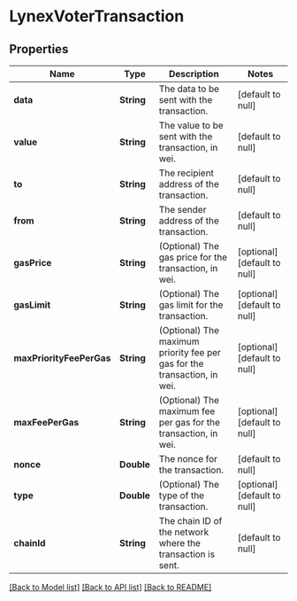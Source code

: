 # LynexVoterTransaction
## Properties

| Name | Type | Description | Notes |
|------------ | ------------- | ------------- | -------------|
| **data** | **String** | The data to be sent with the transaction. | [default to null] |
| **value** | **String** | The value to be sent with the transaction, in wei. | [default to null] |
| **to** | **String** | The recipient address of the transaction. | [default to null] |
| **from** | **String** | The sender address of the transaction. | [default to null] |
| **gasPrice** | **String** | (Optional) The gas price for the transaction, in wei. | [optional] [default to null] |
| **gasLimit** | **String** | (Optional) The gas limit for the transaction. | [optional] [default to null] |
| **maxPriorityFeePerGas** | **String** | (Optional) The maximum priority fee per gas for the transaction, in wei. | [optional] [default to null] |
| **maxFeePerGas** | **String** | (Optional) The maximum fee per gas for the transaction, in wei. | [optional] [default to null] |
| **nonce** | **Double** | The nonce for the transaction. | [default to null] |
| **type** | **Double** | (Optional) The type of the transaction. | [optional] [default to null] |
| **chainId** | **String** | The chain ID of the network where the transaction is sent. | [default to null] |

[[Back to Model list]](../README.md#documentation-for-models) [[Back to API list]](../README.md#documentation-for-api-endpoints) [[Back to README]](../README.md)

